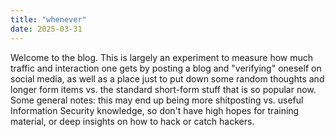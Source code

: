 ```yaml
---
title: "whenever"
date: 2025-03-31
---
```

Welcome to the blog. This is largely an experiment to measure how much traffic and interaction one gets by posting a blog and "verifying" oneself on social media, as well as a place just to put down some random thoughts and longer form items vs. the standard short-form stuff that is so popular now.
Some general notes: this may end up being more shitposting vs. useful Information Security knowledge, so don't have high hopes for training material, or deep insights on how to hack or catch hackers.
